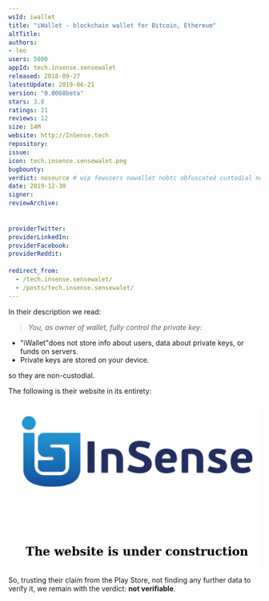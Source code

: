 ```yaml
---
wsId: iwallet
title: "iWallet - blockchain wallet for Bitcoin, Ethereum"
altTitle: 
authors:
- leo
users: 5000
appId: tech.insense.sensewalet
released: 2018-09-27
latestUpdate: 2019-06-21
version: "0.0068beta"
stars: 3.8
ratings: 21
reviews: 12
size: 14M
website: http://InSense.tech
repository: 
issue: 
icon: tech.insense.sensewalet.png
bugbounty: 
verdict: nosource # wip fewusers nowallet nobtc obfuscated custodial nosource nonverifiable reproducible bounty defunct
date: 2019-12-30
signer: 
reviewArchive:


providerTwitter: 
providerLinkedIn: 
providerFacebook: 
providerReddit: 

redirect_from:
  - /tech.insense.sensewalet/
  - /posts/tech.insense.sensewalet/
---
```



In their description we read:

> *You, as owner of wallet, fully control the private key:*
  * "iWallet"does not store info about users, data about private keys, or funds
    on servers.
  * Private keys are stored on your device.

so they are non-custodial.

The following is their website in its entirety:

![InSense this website is under construction](/images/insenseunderconstruction.png)

So, trusting their claim from the Play Store, not finding any further data to
verify it, we remain with the verdict: **not verifiable**.

